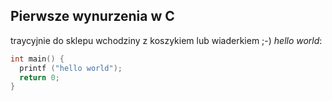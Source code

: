 ## Pierwsze wynurzenia w C

traycyjnie do sklepu wchodziny z koszykiem lub wiaderkiem ;-)
*hello world*:

```c
int main() {
  printf ("hello world");
  return 0;
}

